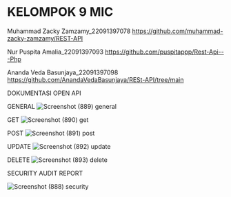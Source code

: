 # KELOMPOK 9 MIC

Muhammad Zacky Zamzamy_22091397078
https://github.com/muhammad-zacky-zamzamy/REST-API

Nur Puspita Amalia_22091397093
https://github.com/puspitappp/Rest-Api---Php

Ananda Veda Basunjaya_22091397098
https://github.com/AnandaVedaBasunjaya/RESt-API/tree/main



DOKUMENTASI OPEN API 

GENERAL
![Screenshot (889) general](https://github.com/puspitappp/Rest-Api---Php/assets/144086838/93ae55c5-f0cf-4623-80db-02aa37300c37)

GET 
![Screenshot (890) get](https://github.com/puspitappp/Rest-Api---Php/assets/144086838/4f7a9a58-b3e3-40d8-a83a-d5b2451fe580)

POST
![Screenshot (891) post](https://github.com/puspitappp/Rest-Api---Php/assets/144086838/a76c4f84-4b96-47fb-b2b2-86cbec52dc0c)

UPDATE
![Screenshot (892) update](https://github.com/puspitappp/Rest-Api---Php/assets/144086838/086a03f0-1800-43a2-80f7-26de9ff70ff5)

DELETE
![Screenshot (893) delete](https://github.com/puspitappp/Rest-Api---Php/assets/144086838/3bb6941b-86b6-4b13-bace-c634f9e47944)

SECURITY AUDIT REPORT

![Screenshot (888) security](https://github.com/puspitappp/Rest-Api---Php/assets/144086838/6aba4626-dcb7-4353-bdf6-0b9e93899b6e)








